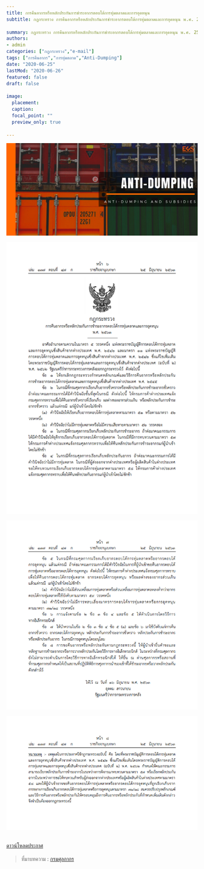 ```yaml
---
title: การคืนอากรหรือหลักประกันการชำระอากรตอบโต้การทุ่มตลาดและการอุดหนุน
subtitle: กฎกระทรวง การคืนอากรหรือหลักประกันการชำระอากรตอบโต้การทุ่มตลาดและการอุดหนุน พ.ศ. 2563

summary: กฎกระทรวง การคืนอากรหรือหลักประกันการชำระอากรตอบโต้การทุ่มตลาดและการอุดหนุน พ.ศ. 2563
authors:
- admin
categories: ["กฎกระทรวง","e-mail"]
tags: ["การคืนอากร","การทุ่มตลาด","Anti-Dumping"]
date: "2020-06-25"
lastMod: "2020-06-26"
featured: false
draft: false

image:
  placement: 
  caption: 
  focal_point: ""
  preview_only: true

---
```


![](featured.png)


![](2563-06png_Page1.png)

![](2563-06png_Page2.png)

![](2563-06png_Page3.png)

 <a href="./2563-06-refunding-for-anti-dumping.pdf" target="_blank">ดาวน์โหลดประกาศ 
                <i class=" fas fa-file-pdf" style="font-size:30px; color: red;"></i>
            </a>



> ที่มาบทความ : [กรมศุลกากร](http://th.customs.go.th/cont_strc_download_with_docno_date.php?lang=th&top_menu=menu_homepage&current_id=14232832414b505f46464b4d464b4a)
